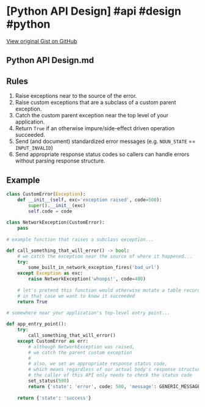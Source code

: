 # [Python API Design] #api #design #python

[View original Gist on GitHub](https://gist.github.com/Integralist/ee8e14571d9781cd74f1b1e8052f3c65)

## Python API Design.md

## Rules

1. Raise exceptions near to the source of the error.
2. Raise custom exceptions that are a subclass of a custom parent exception.
3. Catch the custom parent exception near the top level of your application.
4. Return `True` if an otherwise impure/side-effect driven operation succeeded.
5. Send (and document) standardized error messages (e.g. `NOUN_STATE` == `INPUT_INVALID`)
6. Send appropriate response status codes so callers can handle errors without parsing response structure.

## Example

```py
class CustomError(Exception):
	def __init__(self, exc='exception raised', code=500):
		super().__init__(exc)
		self.code = code
        
class NetworkException(CustomError):
	pass
    
# example function that raises a subclass exception...

def call_something_that_will_error() -> bool:
	# we catch the exception near the source of where it happened...
	try:
    	some_built_in_network_exception_fires('bad_url')
    except Exception as exc:
    	raise NetworkException('whoops!', code=400)
        
    # let's pretend this function would otherwise mutate a table record,
    # in that case we want to know it succeeded
    return True
    
# somewhere near your application's top-level entry point...

def app_entry_point():
	try:
		call_something_that_will_error()
	except CustomError as err:
		# although NetworkException was raised, 
		# we catch the parent custom exception
		#
		# also, we set an appropriate response status code,
		# which means regardless of our actual body's response structure
		# the caller of this API only needs to check the status code
		set_status(500)
		return {'state': 'error', code: 500, 'message': GENERIC_MESSAGE}
        
   	return {'state': 'success'}
```

